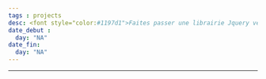 ```yaml
---
tags : projects
desc: <font style="color:#1197d1">Faites passer une librairie Jquery vers React</font> 
date_debut : 
  day: "NA"
date_fin:
  day: "NA"
---
```

___

